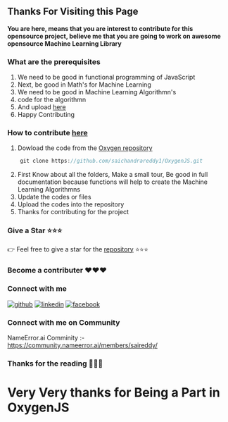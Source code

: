 ## Thanks For Visiting this Page


**You are here, means that you are interest to contribute for this opensource project, believe me that you are going to work on awesome opensource Machine Learning Library**


### What are the prerequisites

1. We need to be good in functional programming of JavaScript
2. Next, be good in Math's for Machine Learning
3. We need to be good in Machine Learning Algorithmn's
4. code for the algorithmn
5. And upload [here](https://github.com/saichandrareddy1/OxygenJS)
6. Happy Contributing



### How to contribute [here](https://github.com/saichandrareddy1/OxygenJS)

1. Dowload the code from the [Oxygen repository](https://github.com/saichandrareddy1/OxygenJS)
```js
    git clone https://github.com/saichandrareddy1/OxygenJS.git
```
2. First Know about all the folders, Make a small tour, Be good in full documentation because functions will help to create the Machine Learning Algorithmns
3. Update the codes or files
4. Upload the codes into the repository
5. Thanks for contributing for the project


### Give a Star :star::star::star:
:point_right: Feel free to give a star for the [repository](https://github.com/saichandrareddy1/OxygenJS) :star::star::star:


### Become a contributer :heart::heart::heart:

### Connect with me

[![github](https://cloud.githubusercontent.com/assets/17016297/18839843/0e06a67a-83d2-11e6-993a-b35a182500e0.png)][1]
[![linkedin](https://cloud.githubusercontent.com/assets/17016297/18839848/0fc7e74e-83d2-11e6-8c6a-277fc9d6e067.png)][3]
[![facebook](https://cloud.githubusercontent.com/assets/17016297/18839836/0a06deb4-83d2-11e6-8078-1d0974af0f63.png)][2]

[1]: https://github.com/saichandrareddy1
[2]: https://www.linkedin.com/in/sai-chandra-reddy-vuta-946b2b133/
[3]: https://www.facebook.com/saichandrareddy.vuta

### Connect with me on Community
NameError.ai Comminity :- https://community.nameerror.ai/members/saireddy/

### Thanks for the reading :pray::pray::pray:

# Very Very thanks for Being a Part in OxygenJS
